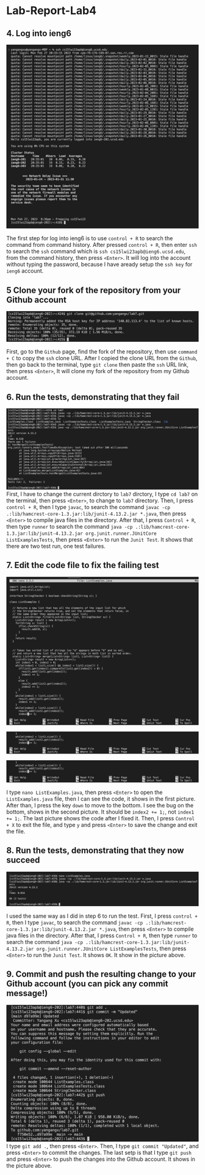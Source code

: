 # Lab-Report-Lab4

## 4. Log into ieng6
![Image](4.png)

The first step for log into ieng6 is to use ```control + R``` to search the command from command history. After pressed ```control + R```, then enter ```ssh``` to search the ```ssh``` command which is ```ssh cs15lwi23apb@ieng6.ucsd.edu```, from the command history, then press `<Enter>`. It will log into the account without typing the password, because I have aready setup the ```ssh key``` for ```ieng6``` account.

## 5 Clone your fork of the repository from your Github account

![Image](5.png)

First, go to the ```Github``` page, find the fork of the repository, then use ```command + C``` to copy the ```ssh``` clone URL. After I copied the clone URL from the ```Github```, then go back to the terminal, type ```git clone``` then paste the ```ssh``` URL link, then press `<Enter>`, It will clone my fork of the repository from my Github account. 

## 6. Run the tests, demonstrating that they fail

![Image](6.png)
First, I have to change the current dirctory to ```lab7``` dirctory, I type ```cd lab7``` on the terminal, then press `<Enter>`, to change to ```lab7``` directory. Then, I press ```control + R```, then I type ```javac```, to search the command ```javac -cp .:lib/hamcrest-core-1.3.jar:lib/junit-4.13.2.jar *.java```, then press `<Enter>` to compile java files in the directory. After that, I press ```Control + R```, then type ```runner``` to search the command ```java -cp .:lib/hamcrest-core-1.3.jar:lib/junit-4.13.2.jar org.junit.runner.JUnitCore ListExamplesTests```, then press `<Enter>` to run the ```Junit Test```. It shows that there are two test run, one test failures.

## 7. Edit the code file to fix the failing test
![Image](7-1.png)

![Image](7-2.png)

![Image](7-3.png)

I type ```nano ListExamples.java```, then press `<Enter>` to open the ```ListExamples.java``` file, then I can see the code, it shows in the first picture. After than, I press the key ```down``` to move to the bottom. I see the bug on the bottom, shows in the second picture. It should be ```index2 += 1;```, not ```index1 += 1;```. The last picture shows the code after I fixed it. Then, I press ```Control + X``` to exit the file, and type ```y``` and press `<Enter>` to save the change and exit the file.

## 8. Run the tests, demonstrating that they now succeed

![Image](8.png)

I used the same way as I did in step 6 to run the test. First, I press ```control + R```, then I type ```javac```, to search the command ```javac -cp .:lib/hamcrest-core-1.3.jar:lib/junit-4.13.2.jar *.java```, then press `<Enter>` to compile java files in the directory. After that, I press ```Control + R```, then type ```runner``` to search the command ```java -cp .:lib/hamcrest-core-1.3.jar:lib/junit-4.13.2.jar org.junit.runner.JUnitCore ListExamplesTests```, then press `<Enter>` to run the ```Junit Test```. It shows ```OK```. It show in the picture above.


## 9. Commit and push the resulting change to your Github account (you can pick any commit message!)

![Image](9.png)
I type ```git add .```, then press `<Enter>`. Then, I type ```git commit "Updated"```, and press `<Enter>`  to commit the changes. The last setp is that I type ```git push``` and press `<Enter>` to push the changes into the Github account. It shows in the picture above.
